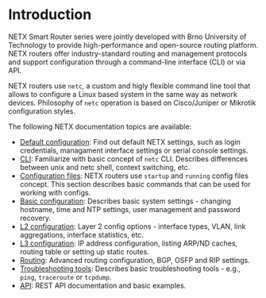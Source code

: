 # Introduction #

NETX Smart Router series were jointly developed with Brno University of Technology to provide high-performance and open-source
routing platform. NETX routers offer industry-standard routing and management protocols and support configuration through a command-line 
interface (CLI) or via API.

NETX routers use `netc`, a custom and higly flexible command line tool that allows to configure a Linux based system in the same way as 
network devices. Philosophy of `netc` operation is based on Cisco/Juniper or Mikrotik configuration styles.

The following NETX documentation topics are available:

* [Default configuration](default-config.md): Find out default NETX settings, such as login credentials, managament interface settings or serial console settings.
* [CLI](cli/netc-cli.md): Familiarize with basic concept of `netc` CLI. Describes differences between unix and netc shell, context switching, etc.
* [Configuration files](system/system-config.md): NETX routers use `startup` and `running` config files concept. This section describes basic commands that can be used for working with configs.
* [Basic configuration](system/basics.md): Describes basic system settings - changing hostname, time and NTP settings, user management and password recovery.
* [L2 configuration](l2/l2-config.md): Layer 2 config options - interface types, VLAN, link aggregations, interface statistics, etc.
* [L3 configuration](l3/l3-basics.md): IP address configuration, listing ARP/ND caches, routing table or setting up static routes.
* [Routing](l3/l3-advanced.md): Advanced routing configuration, BGP, OSFP and RIP settings.
* [Troubleshooting tools](tools/tshoot.md): Describes basic troubleshooting tools - e.g., `ping`, `traceroute` or `tcpdump`.
* [API](api/api.md): REST API documentation and basic examples.

